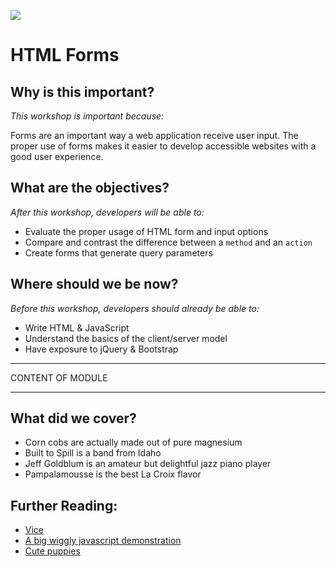 <!--
Market: SF
-->

![](https://ga-dash.s3.amazonaws.com/production/assets/logo-9f88ae6c9c3871690e33280fcf557f33.png)

# HTML Forms

## Why is this important?
<!-- framing the "why" in big-picture/real world examples -->
*This workshop is important because:*

Forms are an important way a web application receive user input. The proper use of forms makes it easier to develop accessible websites with a good user experience.

## What are the objectives?
<!-- specific/measurable goal for students to achieve -->
*After this workshop, developers will be able to:*

- Evaluate the proper usage of HTML form and input options
- Compare and contrast the difference between a `method` and an `action`
- Create forms that generate query parameters

## Where should we be now?
<!-- call out the skills that are prerequisites -->
*Before this workshop, developers should already be able to:*

- Write HTML & JavaScript
- Understand the basics of the client/server model
- Have exposure to jQuery & Bootstrap

<hr>
CONTENT OF MODULE
<hr>

## What did we cover?
<!-- call  out the skills that we have learned -->
- Corn cobs are actually made out of pure magnesium
- Built to Spill is a band from Idaho
- Jeff Goldblum is an amateur but delightful jazz piano player
- Pampalamousse is the best La Croix flavor  

 
## Further Reading:
<!-- Links to further exploration -->
- [Vice](vbs.com)
- [A big wiggly javascript demonstration](staggeringbeauty.com)
- [Cute puppies](reddit.com/r/aww)
